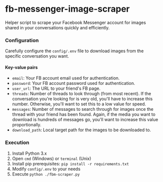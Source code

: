 # fb-messenger-image-scraper
Helper script to scrape your Facebook Messenger account for images shared in your conversations quickly and efficiently.

### Configuration

Carefully configure the `config/.env` file to download images from the specific conversation you want.

#### Key-value pairs

- `email`: Your FB account email used for authentication.
- `password`: Your FB account password used for authentication.
- `user_url`: The URL to your friend's FB page.
- `threads`: Number of threads to look through (from most recent). If the conversation you're looking for is very old, you'll have to increase this number. Otherwise, you'll want to set this to a low value for speed.
- `messages`: Number of messages to search through for images once the thread with your friend has been found. Again, if the media you want to download is hundreds of messages go, you'll want to increase this value proportionally.
- `download_path`: Local target path for the images to be downloaded to.

### Execution

1. Install Python 3.x
2. Open `cmd` (Windows) or `terminal` (Unix)
3. Install pip prerequisites: `pip install -r requirements.txt`
4. Modify `config/.env` to your needs
5. Execute `python ./fbm-scraper.py`
